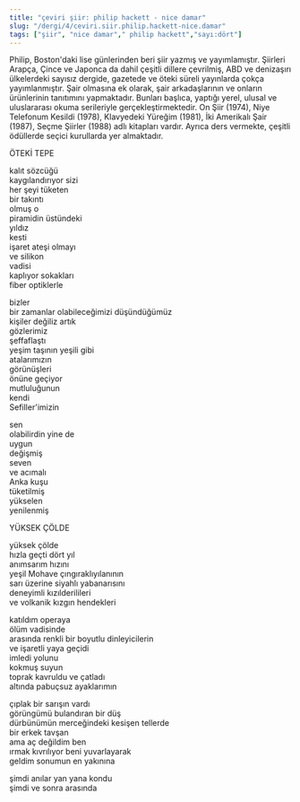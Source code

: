 ```yaml
---
title: "çeviri şiir: philip hackett - nice damar"
slug: "/dergi/4/ceviri.siir.philip.hackett-nice.damar"
tags: ["şiir", "nice damar"," philip hackett","sayı:dört"]
---
```

Philip, Boston'daki lise günlerinden beri şiir yazmış ve yayımlamıştır.
Şiirleri Arapça, Çince ve Japonca da dahil çeşitli dillere çevrilmiş,
ABD ve denizaşırı ülkelerdeki sayısız dergide, gazetede ve
öteki süreli yayınlarda çokça yayımlanmıştır. Şair olmasına ek olarak,
şair arkadaşlarının ve onların ürünlerinin tanıtımını yapmaktadır.
Bunları başlıca, yaptığı yerel, ulusal ve uluslararası okuma serileriyle
gerçekleştirmektedir. On Şiir (1974), Niye Telefonum Kesildi (1978),
Klavyedeki Yüreğim (1981), İki Amerikalı Şair (1987), Seçme Şiirler
(1988) adlı kitapları vardır. Ayrıca ders vermekte, çeşitli ödüllerde
seçici kurullarda yer almaktadır.

ÖTEKİ TEPE

kalıt sözcüğü\
kaygılandırıyor sizi\
her şeyi tüketen\
bir takıntı\
olmuş o\
piramidin üstündeki\
yıldız\
kesti\
işaret ateşi olmayı\
ve silikon\
vadisi\
kaplıyor sokakları\
fiber optiklerle

bizler\
bir zamanlar olabileceğimizi düşündüğümüz\
kişiler değiliz artık\
gözlerimiz\
şeffaflaştı\
yeşim taşının yeşili gibi\
atalarımızın\
görünüşleri\
önüne geçiyor\
mutluluğunun\
kendi\
Sefiller'imizin

sen\
olabilirdin yine de\
uygun\
değişmiş\
seven\
ve acımalı\
Anka kuşu\
tüketilmiş\
yükselen\
yenilenmiş

YÜKSEK ÇÖLDE 

yüksek çölde\
hızla geçti dört yıl\
anımsarım hızını\
yeşil Mohave çıngıraklıyılanının\
sarı üzerine siyahlı yabanarısını\
deneyimli kızılderilileri\
ve volkanik kızgın hendekleri

katıldım operaya\
ölüm vadisinde\
arasında renkli bir boyutlu dinleyicilerin\
ve işaretli yaya geçidi\
imledi yolunu\
kokmuş suyun\
toprak kavruldu ve çatladı\
altında pabuçsuz ayaklarımın

çıplak bir sarışın vardı\
görüngümü bulandıran bir düş\
dürbünümün merceğindeki kesişen tellerde\
bir erkek tavşan\
ama aç değildim ben\
ırmak kıvrılıyor beni yuvarlayarak\
geldim sonumun en yakınına

şimdi anılar yan yana kondu\
şimdi ve sonra arasında
